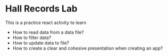 # Hall Records Lab

This is a practice react activity to learn
- How to read data from a data file?
- How to filter data?
- How to update data to file?
- How to create a clear and cohesive presentation when creating an app?
